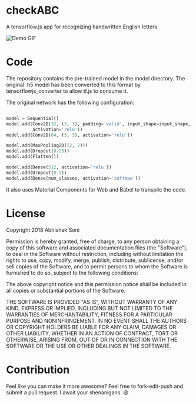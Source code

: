 # checkABC

A tensorflow.js app for recognizing handwritten English letters

![Demo GIF](https://github.com/abhisheksoni27/checkABC/raw/master/images/checkABC-demo.gif|width=200)

# Code
The repository contains the pre-trained model in the model directory. The original .h5 model has been converted to this format by tensorflowjs_converter to allow tf.js to consume it.

The original network has the following configuration:

```python

model = Sequential()
model.add(Conv2D(32, (3, 3), padding='valid', input_shape=input_shape,
          activation='relu'))
model.add(Conv2D(64, (3, 3), activation='relu'))

model.add(MaxPooling2D((2, 2)))
model.add(Dropout(0.25))
model.add(Flatten())

model.add(Dense(512, activation='relu'))
model.add(Dropout(0.5))
model.add(Dense(num_classes, activation='softmax'))
```

It also uses Material Components for Web and Babel to transpile the code.

# License

Copyright 2018 Abhishek Soni

Permission is hereby granted, free of charge, to any person obtaining a copy of this software and associated documentation files (the "Software"), to deal in the Software without restriction, including without limitation the rights to use, copy, modify, merge, publish, distribute, sublicense, and/or sell copies of the Software, and to permit persons to whom the Software is furnished to do so, subject to the following conditions:

The above copyright notice and this permission notice shall be included in all copies or substantial portions of the Software.

THE SOFTWARE IS PROVIDED "AS IS", WITHOUT WARRANTY OF ANY KIND, EXPRESS OR IMPLIED, INCLUDING BUT NOT LIMITED TO THE WARRANTIES OF MERCHANTABILITY, FITNESS FOR A PARTICULAR PURPOSE AND NONINFRINGEMENT. IN NO EVENT SHALL THE AUTHORS OR COPYRIGHT HOLDERS BE LIABLE FOR ANY CLAIM, DAMAGES OR OTHER LIABILITY, WHETHER IN AN ACTION OF CONTRACT, TORT OR OTHERWISE, ARISING FROM, OUT OF OR IN CONNECTION WITH THE SOFTWARE OR THE USE OR OTHER DEALINGS IN THE SOFTWARE.

# Contribution
Feel like you can make it more awesome? Feel free to fork-edit-push and submit a pull request. I await your shenanigans. :laughing:
